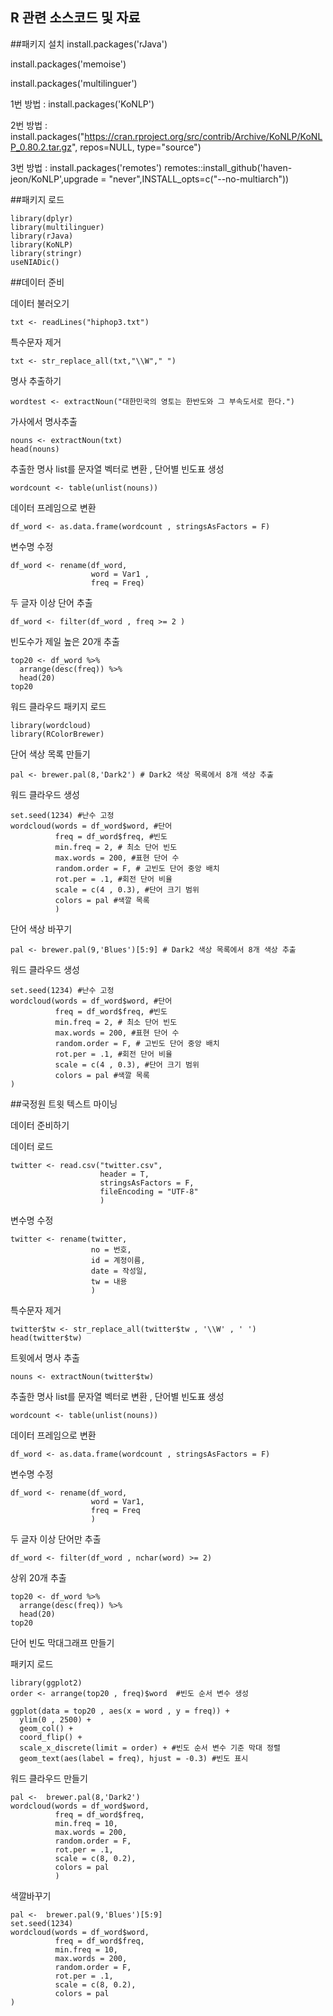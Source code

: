 ## R 관련 소스코드 및 자료


##패키지 설치
install.packages('rJava')

install.packages('memoise')

install.packages('multilinguer')

1번 방법 : install.packages('KoNLP') 


2번 방법 : install.packages("https://cran.rproject.org/src/contrib/Archive/KoNLP/KoNLP_0.80.2.tar.gz", repos=NULL, type="source")


3번 방법 :  install.packages('remotes')
            remotes::install_github('haven-jeon/KoNLP',upgrade =                                       "never",INSTALL_opts=c("--no-multiarch"))


##패키지 로드
```{r}
library(dplyr)
library(multilinguer)
library(rJava)
library(KoNLP)
library(stringr)
useNIADic()
```

##데이터 준비

데이터 불러오기

```{r}
txt <- readLines("hiphop3.txt")
```

특수문자 제거

```{r}
txt <- str_replace_all(txt,"\\W"," ")
```

명사 추출하기

```{r}
wordtest <- extractNoun("대한민국의 영토는 한반도와 그 부속도서로 한다.")
```

가사에서 명사추출

```{r}
nouns <- extractNoun(txt)
head(nouns)
```

추출한 명사 list를 문자열 벡터로 변환 , 단어별 빈도표 생성

```{r}
wordcount <- table(unlist(nouns))
```

데이터 프레임으로 변환

```{r}
df_word <- as.data.frame(wordcount , stringsAsFactors = F)
```

변수명 수정

```{r}
df_word <- rename(df_word,
                  word = Var1 , 
                  freq = Freq)
```

두 글자 이상 단어 추출 

```{r}
df_word <- filter(df_word , freq >= 2 )
```

빈도수가 제일 높은 20개 추출

```{r}
top20 <- df_word %>% 
  arrange(desc(freq)) %>% 
  head(20)
top20
```

워드 클라우드 패키지 로드 

```{r}
library(wordcloud)
library(RColorBrewer)
```

단어 색상 목록 만들기

```{r}
pal <- brewer.pal(8,'Dark2') # Dark2 색상 목록에서 8개 색상 추출
```

워드 클라우드 생성

```{r}
set.seed(1234) #난수 고정
wordcloud(words = df_word$word, #단어 
          freq = df_word$freq, #빈도
          min.freq = 2, # 최소 단어 빈도
          max.words = 200, #표현 단어 수 
          random.order = F, # 고빈도 단어 중앙 배치
          rot.per = .1, #회전 단어 비율 
          scale = c(4 , 0.3), #단어 크기 범위
          colors = pal #색깔 목록
          )
```

단어 색상 바꾸기

```{r}
pal <- brewer.pal(9,'Blues')[5:9] # Dark2 색상 목록에서 8개 색상 추출
```

워드 클라우드 생성

```{r}
set.seed(1234) #난수 고정
wordcloud(words = df_word$word, #단어 
          freq = df_word$freq, #빈도
          min.freq = 2, # 최소 단어 빈도
          max.words = 200, #표현 단어 수 
          random.order = F, # 고빈도 단어 중앙 배치
          rot.per = .1, #회전 단어 비율 
          scale = c(4 , 0.3), #단어 크기 범위
          colors = pal #색깔 목록
)
```

##국정원 트윗 텍스트 마이닝 

데이터 준비하기

데이터 로드 

```{r}
twitter <- read.csv("twitter.csv",
                    header = T,
                    stringsAsFactors = F,
                    fileEncoding = "UTF-8"
                    )
```

변수명 수정

```{r}
twitter <- rename(twitter,
                  no = 번호,
                  id = 계정이름,
                  date = 작성일,
                  tw = 내용
                  )
```

특수문자 제거

```{r}
twitter$tw <- str_replace_all(twitter$tw , '\\W' , ' ')
head(twitter$tw)
```

트윗에서 명사 추출

```{r}
nouns <- extractNoun(twitter$tw)
```

추출한 명사  list를 문자열 벡터로 변환 , 단어별 빈도표 생성

```{r}
wordcount <- table(unlist(nouns))
```

데이터 프레임으로 변환

```{r}
df_word <- as.data.frame(wordcount , stringsAsFactors = F)
```

변수명 수정 

```{r}
df_word <- rename(df_word,
                  word = Var1,
                  freq = Freq
                  )
```

두 글자 이상  단어만 추출

```{r}
df_word <- filter(df_word , nchar(word) >= 2)
```

상위 20개 추출

```{r}
top20 <- df_word %>% 
  arrange(desc(freq)) %>% 
  head(20)
top20
```


단어 빈도 막대그래프 만들기

패키지 로드

```{r}
library(ggplot2)
order <- arrange(top20 , freq)$word  #빈도 순서 변수 생성
```
```{r}
ggplot(data = top20 , aes(x = word , y = freq)) + 
  ylim(0 , 2500) + 
  geom_col() +
  coord_flip() +
  scale_x_discrete(limit = order) + #빈도 순서 변수 기준 막대 정렬
  geom_text(aes(label = freq), hjust = -0.3) #빈도 표시
```

워드 클라우드 만들기 

```{r}
pal <-  brewer.pal(8,'Dark2')
wordcloud(words = df_word$word,
          freq = df_word$freq,
          min.freq = 10,
          max.words = 200,
          random.order = F,
          rot.per = .1,
          scale = c(8, 0.2),
          colors = pal
          )
```

색깔바꾸기 

```{r}
pal <-  brewer.pal(9,'Blues')[5:9]
set.seed(1234)
wordcloud(words = df_word$word,
          freq = df_word$freq,
          min.freq = 10,
          max.words = 200,
          random.order = F,
          rot.per = .1,
          scale = c(8, 0.2),
          colors = pal
)
```
